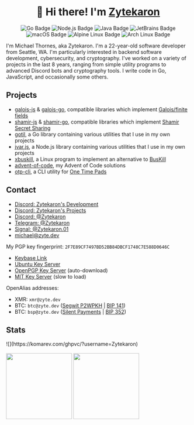 <h1 align="center">👋 Hi there! I'm <a href="https://zyte.dev" target="_blank">Zytekaron</a></h1>

<p align="center">
  <img src="https://img.shields.io/badge/Go-00ADD8?style=flat-square&logo=go&logoColor=white" alt="Go Badge">
  <img src="https://img.shields.io/badge/Node.js-339933?style=flat-square&logo=nodedotjs&logoColor=white" alt="Node.js Badge">
  <img src="https://img.shields.io/badge/Java-007396.svg?style=flat-square&logo=Java&logoColor=white" alt="Java Badge">
  <img src="https://img.shields.io/badge/JetBrains-000000?style=flat-square&logo=jetbrains&logoColor=white" alt="JetBrains Badge">
  <br>
  <img src="https://img.shields.io/badge/macOS-000000?style=flat-square&logo=macos&logoColor=white" alt="macOS Badge">
  <img src="https://img.shields.io/badge/Alpine%20Linux-0D597F?style=flat-square&logo=Alpine-Linux&logoColor=white" alt="Alpine Linux Badge">
  <img src="https://img.shields.io/badge/Arch%20Linux-1793D1?style=flat-square&logo=arch-linux&logoColor=white" alt="Arch Linux Badge">
</p>

I'm Michael Thornes, aka Zytekaron. I'm a 22-year-old software developer from Seattle, WA. I'm particularly interested in backend software development, cybersecurity, and cryptography. I've worked on a variety of projects in the last 8 years, ranging from simple utility programs to advanced Discord bots and cryptography tools. I write code in Go, JavaScript, and occasionally some others.

## Projects

- [galois-js](https://github.com/Zytekaron/galois-js) & [galois-go](https://github.com/Zytekaron/galois-go), compatible libraries which implement [Galois/finite fields](https://en.wikipedia.org/wiki/Finite_field)
- [shamir-js](https://github.com/Zytekaron/shamir-js) & [shamir-go](https://github.com/Zytekaron/shamir-go), compatible libraries which implement [Shamir Secret Sharing](https://en.wikipedia.org/wiki/Shamir's_secret_sharing)
- [gotil](https://github.com/Zytekaron/gotil), a Go library containing various utilities that I use in my own projects
- [jvar.js](https://github.com/Zytekaron/otp-cli), a Node.js library containing various utilities that I use in my own projects
- [xbuskill](https://github.com/Zytekaron/xbuskill), a Linux program to implement an alternative to [BusKill](https://github.com/BusKill)
- [advent-of-code](https://github.com/Zytekaron/advent-of-code), my Advent of Code solutions
- [otp-cli](https://github.com/Zytekaron/otp-cli), a CLI utility for [One Time Pads](https://en.wikipedia.org/wiki/One-time_pad)

## Contact

- [Discord: Zytekaron's Development](https://discord.gg/FfzwgUm)
- [Discord: Zytekaron's Projects](https://discord.gg/rJd3xzFA8T)
- [Discord: @Zytekaron](https://discord.com/users/272659147974115328)
- [Telegram: @Zytekaron](https://t.me/Zytekaron)
- [Signal: @Zytekaron.01](https://signal.me/#eu/wo3gsalDjoF3uO9wW08I6EMGJyjA17b7eXhEdFo6WD9i7aWIPP1LU4uV_LhvgVZS)
- [michael@zyte.dev](mailto:michael@zyte.dev)

My PGP key fingerprint: `2F7E89CF7497BD52BB84DBCF1748C7E588D0646C`
- [Keybase Link](https://keybase.io/zytekaron/pgp_keys.asc?fingerprint=2F7E89CF7497BD52BB84DBCF1748C7E588D0646C)
- [Ubuntu Key Server](https://keyserver.ubuntu.com/pks/lookup?op=get&search=0x2F7E89CF7497BD52BB84DBCF1748C7E588D0646C)
- [OpenPGP Key Server](https://keyserver.ubuntu.com/pks/lookup?op=get&search=0x2F7E89CF7497BD52BB84DBCF1748C7E588D0646C) (auto-download)
- [MIT Key Server](https://pgp.mit.edu/pks/lookup?op=get&search=0x2F7E89CF7497BD52BB84DBCF1748C7E588D0646C) (slow to load)

OpenAlias addresses:
- XMR: `xmr@zyte.dev`
- BTC: `btc@zyte.dev` ([Segwit P2WPKH](https://bitcoincore.org/en/segwit_wallet_dev/) | [BIP 141](https://bips.dev/141))
- BTC: `bsp@zyte.dev` ([Silent Payments](https://silentpayments.xyz) | [BIP 352](https://bips.dev/352))

## Stats

<div>
    ![](https://komarev.com/ghpvc/?username=Zytekaron)
</div>

<br>

<div>
    <img height="180em" src="https://github-readme-stats.vercel.app/api/?username=Zytekaron&count_private=true&show_icons=true&theme=dark"/>
    <img height="180em" src="https://github-readme-stats.vercel.app/api/top-langs/?username=Zytekaron&layout=compact&langs_count=8&hide=HCL&theme=dark"/>
</div>

<!--

## I've become a bit of a badge collector...

https://home.aveek.io/GitHub-Profile-Badges/

Excluded: Intel Linux KDE DuckDuckGo Amazon Netflix Twitch Spotify OBS Adafruit DarkReader Trello Sentry AWS QEMU Tails VLC YouTube Twitter Semver Namecheap Quora Medium PayPal CashApp Venmo PostgreSQL SQLite TOR Elixir

![Arch Linux](https://img.shields.io/badge/Arch%20Linux-1793D1.svg?style=flat-square&logo=Arch-Linux&logoColor=white)
![Notion](https://img.shields.io/badge/Notion-000000.svg?style=flat-square&logo=Notion&logoColor=white)
![Keybase](https://img.shields.io/badge/Keybase-33A0FF.svg?style=flat-square&logo=Keybase&logoColor=white)
![Rust](https://img.shields.io/badge/Rust-F7A41D.svg?style=flat-square&logo=Rust&logoColor=black)
![Vim](https://img.shields.io/badge/Vim-019733.svg?style=flat-square&logo=Vim&logoColor=white)

### General

![Brave](https://img.shields.io/badge/Brave-FB542B.svg?style=flat-square&logo=Brave&logoColor=white)
![Minecraft](https://img.shields.io/badge/Minecraft-62B47A.svg?style=flat-square&logo=Minecraft&logoColor=white)
<br>
![Discord](https://img.shields.io/badge/Discord-5865F2.svg?style=flat-square&logo=Discord&logoColor=white)
![Telegram](https://img.shields.io/badge/Telegram-26A5E4.svg?style=flat-square&logo=Telegram&logoColor=white)
<br>
![Bitwarden](https://img.shields.io/badge/Bitwarden-175DDC.svg?style=flat-square&logo=Bitwarden&logoColor=white)
![Raspberry Pi](https://img.shields.io/badge/Raspberry%20Pi-A22846.svg?style=flat-square&logo=Raspberry-Pi&logoColor=white)

### Languages

![Go](https://img.shields.io/badge/Go-00ADD8.svg?style=flat-square&logo=Go&logoColor=white)
<br>
![JavaScript](https://img.shields.io/badge/JavaScript-F7DF1E.svg?style=flat-square&logo=JavaScript&logoColor=black)
![Node.js](https://img.shields.io/badge/Node.js-339933.svg?style=flat-square&logo=nodedotjs&logoColor=white)
![NPM](https://img.shields.io/badge/npm-CB3837.svg?style=flat-square&logo=npm&logoColor=white)
<br>
![Java](https://img.shields.io/badge/Java-007396.svg?style=flat-square&logo=Java&logoColor=white)
![Gradle](https://img.shields.io/badge/Gradle-02303A.svg?style=flat-square&logo=Gradle&logoColor=white)
![Spring Boot](https://img.shields.io/badge/Spring%20Boot-6DB33F.svg?style=flat-square&logo=Spring-Boot&logoColor=white)
<br>
![C](https://img.shields.io/badge/C-A8B9CC.svg?style=flat-square&logo=C&logoColor=black)
![C++](https://img.shields.io/badge/C++-00599C.svg?style=flat-square&logo=C++&logoColor=white)

### Tools

![Git](https://img.shields.io/badge/Git-F05032.svg?style=flat-square&logo=Git&logoColor=white)
![GitHub](https://img.shields.io/badge/GitHub-181717.svg?style=flat-square&logo=GitHub&logoColor=white)
![Cloudflare](https://img.shields.io/badge/Cloudflare-F38020.svg?style=flat-square&logo=Cloudflare&logoColor=white)
![Postman](https://img.shields.io/badge/Postman-FF6C37.svg?style=flat-square&logo=Postman&logoColor=white)
<br>
![MongoDB](https://img.shields.io/badge/MongoDB-47A248.svg?style=flat-square&logo=MongoDB&logoColor=white)
<br>
![IntelliJ](https://img.shields.io/badge/IntelliJ%20IDEA-000000.svg?style=flat-square&logo=IntelliJ-IDEA&logoColor=white)
![GoLand](https://img.shields.io/badge/GoLand-000000.svg?style=flat-square&logo=GoLand&logoColor=white)
![VSCode](https://img.shields.io/badge/Visual%20Studio%20Code-007ACC.svg?style=flat-square&logo=Visual-Studio-Code&logoColor=white)

### Deployment

![Azure](https://img.shields.io/badge/Microsoft%20Azure-0078D4.svg?style=flat-square&logo=Microsoft-Azure&logoColor=white)
![GCP](https://img.shields.io/badge/Google%20Cloud-4285F4.svg?style=flat-square&logo=Google-Cloud&logoColor=white)
![Vultr](https://img.shields.io/badge/Vultr-007BFC.svg?style=flat-square&logo=Vultr&logoColor=white)
![Nginx](https://img.shields.io/badge/NGINX-009639.svg?style=flat-square&logo=NGINX&logoColor=white)

-->
